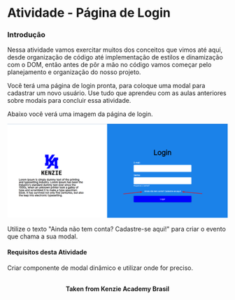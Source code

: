 <h1>Atividade - Página de Login</h1>

<h3>Introdução</h3>
Nessa atividade vamos exercitar muitos dos conceitos que vimos até aqui, desde organização de código até implementação de estilos e dinamização com o DOM, então antes de pôr a mão no código vamos começar pelo planejamento e organização do nosso projeto.

Você terá uma página de login pronta, para coloque uma modal para cadastrar um novo usuário. Use tudo que aprendeu com as aulas anteriores sobre modais para concluir essa atividade.

Abaixo você verá uma imagem da página de login.

<img src="./assets/example-1.png" alt="example 1" />

Utilize o texto "Ainda não tem conta? Cadastre-se aqui!" para criar o evento que chama a sua modal.

<h4>Requisitos desta Atividade</h4>
Criar componente de modal dinâmico e utilizar onde for preciso.
<br>
<br>

<p align="center"><b>Taken from Kenzie Academy Brasil</b></p>
